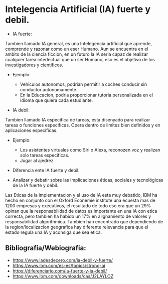 # Intelegencia Artificial (IA) fuerte y debil.

- IA fuerte:

Tambien llamado IA general, es una Intelegencia artificial que aprende, comprende y razonar como un eser Humano. Aun se encuentra en el ambito de la ciencia ficcion, en un futuro la IA seria capaz de realizar cualquier tarea interlectual que un ser Humano, eso es el objetivo de los investigadores y cientificos.
- Ejemplo:
    - Vehiculos autonomos, podrian permitir a coches conducir sin conductor autonomamente.
    - En la Educacion, podria proporcionar tutoria personalizada en el idioma que quiera cada estudiante.

- IA debil:

Tambien llamado IA especifica de tareas, esta disenyado para realizar tareas o funciones especificas. Opera dentro de limites bien definidos y en aplicaciones especificas.
- Ejemplo:
    - Los asistentes virtuales como Siri o Alexa, reconozen voz y realizan solo tareas especificas.
    - Jugar al ajedrez

- Diferencia ente IA fuerte y debil:




- Analizar y debatir sobre las implicaciones éticas, sociales y tecnológicas de la IA fuerte y débil.

Las Eticas de la implementacion y el uso de IA esta muy debatido, IBM ha hecho en conjunto con el Oxford Econemie institute una ecuesta mas de 1200 empresas y executivos, el resultado de todo eso era que un 29% opinan que  la responsabilidad de datos es importante en una IA con etica correcta, pero tambien ha habido un 17% en alignamiento de valores y responsabilidad algorithmica.
Tambien han encontrado que dependiendo de la region/localizacion geografica hay diferente relevancia para que el estado regula una IA y aconsiga que sea etica.



## Bibliografia/Webiografia:
- https://www.iadesdecero.com/ia-debil-y-fuerte/
- https://www.ibm.com/es-es/topics/strong-ai
- https://diferenciario.com/ia-fuerte-y-ia-debil/
- https://www.ibm.com/downloads/cas/J2LAYLOZ
